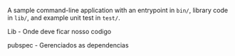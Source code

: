 A sample command-line application with an entrypoint in `bin/`, library code
in `lib/`, and example unit test in `test/`.

Lib - Onde deve ficar nosso codigo

pubspec - Gerenciados as dependencias
